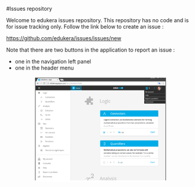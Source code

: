 #Issues repository

Welcome to edukera issues repository. This repository has no code and is for issue tracking only. Follow the link below to create an issue :

https://github.com/edukera/issues/issues/new

Note that there are two buttons in the application to report an issue :
* one in the navigation left panel
* one in the header menu

<p align="center">
  <img src="Screenshot from 2016-09-13 16-23-50.png" width="350"/>
</p>
